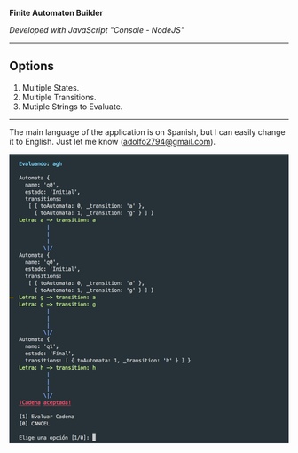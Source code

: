 **Finite Automaton Builder**

*Developed with JavaScript "Console - NodeJS"*

---

## Options

1. Multiple States.
2. Multiple Transitions.
3. Mutiple Strings to Evaluate.
---

The main language of the application is on Spanish, but I can easily change it to English. Just let me know (adolfo2794@gmail.com).

![Scheme](images/example.png)